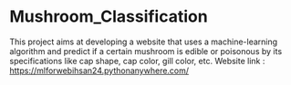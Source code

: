 # Mushroom_Classification
This project aims at developing a website that uses a machine-learning algorithm and predict if a certain mushroom is edible or poisonous by its specifications like cap shape, cap color, gill color, etc.
Website link : https://mlforwebihsan24.pythonanywhere.com/
